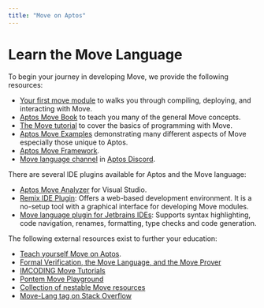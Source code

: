```yaml
---
title: "Move on Aptos"
---
```


# Learn the Move Language

To begin your journey in developing Move, we provide the following resources:

- [Your first move module](../tutorials/first-move-module.md) to walks you through compiling, deploying, and interacting with Move.
- [Aptos Move Book](./book/SUMMARY.md) to teach you many of the general Move concepts.
- [The Move tutorial](https://github.com/aptos-labs/aptos-core/tree/main/aptos-move/move-examples/move-tutorial) to cover the basics of programming with Move.
- [Aptos Move Examples](https://github.com/aptos-labs/aptos-core/tree/main/aptos-move/move-examples) demonstrating many different aspects of Move especially those unique to Aptos.
- [Aptos Move Framework](../reference/move.md).
- [Move language channel](https://discord.com/channels/945856774056083548/955573698868432896) in [Aptos Discord](https://discord.gg/aptosnetwork).

There are several IDE plugins available for Aptos and the Move language:

- [Aptos Move Analyzer](https://marketplace.visualstudio.com/items?itemName=MoveBit.aptos-move-analyzer) for Visual Studio.
- [Remix IDE Plugin](../community/contributions/remix-ide-plugin.md): Offers a web-based development environment. It is a no-setup tool with a graphical interface for developing Move modules.
- [Move language plugin for Jetbrains IDEs](https://plugins.jetbrains.com/plugin/14721-move-language): Supports syntax highlighting, code navigation, renames, formatting, type checks and code generation.

The following external resources exist to further your education:

- [Teach yourself Move on Aptos](https://github.com/econia-labs/teach-yourself-move).
- [Formal Verification, the Move Language, and the Move Prover](https://www.certik.com/resources/blog/2wSOZ3mC55AB6CYol6Q2rP-formal-verification-the-move-language-and-the-move-prover)
- [IMCODING Move Tutorials](https://www.imcoding.online/tutorials?tag=Aptos)
- [Pontem Move Playground](https://playground.pontem.network/)
- [Collection of nestable Move resources](https://github.com/taoheorg/taohe)
- [Move-Lang tag on Stack Overflow](https://stackoverflow.com/questions/tagged/move-lang)
